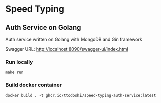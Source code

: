 # Speed Typing

## Auth Service on Golang

Auth service written on Golang with MongoDB and Gin framework

Swagger URL: [http://localhost:8090/swagger-ui/index.html](http://localhost:8090/swagger-ui/index.html)

### Run locally

```shell
make run
```

### Build docker container

```shell
docker build . -t ghcr.io/ttodoshi/speed-typing-auth-service:latest
```
